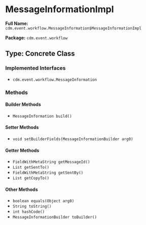 # MessageInformationImpl

**Full Name:** `cdm.event.workflow.MessageInformation$MessageInformationImpl`

**Package:** `cdm.event.workflow`

## Type: Concrete Class

### Implemented Interfaces

- `cdm.event.workflow.MessageInformation`

### Methods

#### Builder Methods

- `MessageInformation build()`

#### Setter Methods

- `void setBuilderFields(MessageInformationBuilder arg0)`

#### Getter Methods

- `FieldWithMetaString getMessageId()`
- `List getSentTo()`
- `FieldWithMetaString getSentBy()`
- `List getCopyTo()`

#### Other Methods

- `boolean equals(Object arg0)`
- `String toString()`
- `int hashCode()`
- `MessageInformationBuilder toBuilder()`

